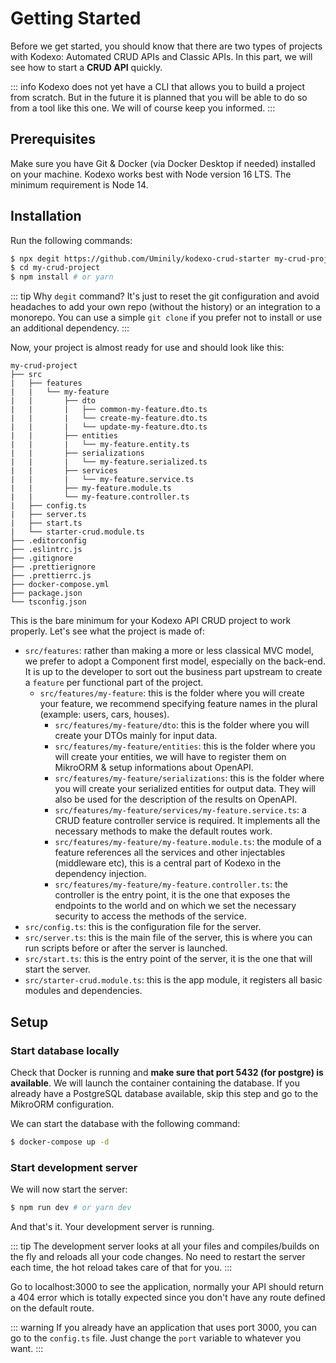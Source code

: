 # Getting Started

Before we get started, you should know that there are two types of projects with Kodexo: Automated CRUD APIs and Classic APIs. In this part, we will see how to start a **CRUD API** quickly.

::: info
Kodexo does not yet have a CLI that allows you to build a project from scratch. But in the future it is planned that you will be able to do so from a tool like this one. We will of course keep you informed.
:::

## Prerequisites

Make sure you have Git & Docker (via Docker Desktop if needed) installed on your machine. Kodexo works best with Node version 16 LTS. The minimum requirement is Node 14. 


## Installation

Run the following commands:

```bash
$ npx degit https://github.com/Uminily/kodexo-crud-starter my-crud-project
$ cd my-crud-project
$ npm install # or yarn
```

::: tip
Why `degit` command?
It's just to reset the git configuration and avoid headaches to add your own repo (without the history) or an integration to a monorepo. You can use a simple `git clone` if you prefer not to install or use an additional dependency.
:::

Now, your project is almost ready for use and should look like this:

```
my-crud-project
├── src
|   ├── features
|   |   └── my-feature
|   |       ├── dto
|   |       |   ├── common-my-feature.dto.ts
|   |       |   └── create-my-feature.dto.ts
|   |       |   └── update-my-feature.dto.ts
|   |       ├── entities
|   |       |   └── my-feature.entity.ts
|   |       ├── serializations
|   |       |   └── my-feature.serialized.ts
|   |       ├── services
|   |       |   └── my-feature.service.ts
|   |       ├── my-feature.module.ts
|   |       └── my-feature.controller.ts
|   ├── config.ts
|   ├── server.ts
|   ├── start.ts
|   └── starter-crud.module.ts
├── .editorconfig
├── .eslintrc.js
├── .gitignore
├── .prettierignore
├── .prettierrc.js
├── docker-compose.yml
├── package.json
└── tsconfig.json
```

This is the bare minimum for your Kodexo API CRUD project to work properly. Let's see what the project is made of:

- `src/features`: rather than making a more or less classical MVC model, we prefer to adopt a Component first model, especially on the back-end. It is up to the developer to sort out the business part upstream to create a `feature` per functional part of the project.
  - `src/features/my-feature`: this is the folder where you will create your feature, we recommend specifying feature names in the plural (example: users, cars, houses).
    - `src/features/my-feature/dto`: this is the folder where you will create your DTOs mainly for input data.
    - `src/features/my-feature/entities`: this is the folder where you will create your entities, we will have to register them on MikroORM & setup informations about OpenAPI.
    - `src/features/my-feature/serializations`: this is the folder where you will create your serialized entities for output data. They will also be used for the description of the results on OpenAPI.
    - `src/features/my-feature/services/my-feature.service.ts`: a CRUD feature controller service is required. It implements all the necessary methods to make the default routes work.
    - `src/features/my-feature/my-feature.module.ts`: the module of a feature references all the services and other injectables (middleware etc), this is a central part of Kodexo in the dependency injection.
    - `src/features/my-feature/my-feature.controller.ts`: the controller is the entry point, it is the one that exposes the endpoints to the world and on which we set the necessary security to access the methods of the service.
- `src/config.ts`: this is the configuration file for the server.
- `src/server.ts`: this is the main file of the server, this is where you can run scripts before or after the server is launched.
- `src/start.ts`: this is the entry point of the server, it is the one that will start the server.
- `src/starter-crud.module.ts`: this is the app module, it registers all basic modules and dependencies.


## Setup

### Start database locally 

Check that Docker is running and **make sure that port 5432 (for postgre) is available**. We will launch the container containing the database. If you already have a PostgreSQL database available, skip this step and go to the MikroORM configuration.

We can start the database with the following command:

```bash
$ docker-compose up -d
```

### Start development server

We will now start the server: 

```bash
$ npm run dev # or yarn dev
```

And that's it. Your development server is running.

::: tip
The development server looks at all your files and compiles/builds on the fly and reloads all your code changes. No need to restart the server each time, the hot reload takes care of that for you.
:::

Go to localhost:3000 to see the application, normally your API should return a 404 error which is totally expected since you don't have any route defined on the default route.

::: warning
If you already have an application that uses port 3000, you can go to the `config.ts` file. Just change the `port` variable to whatever you want.
:::
